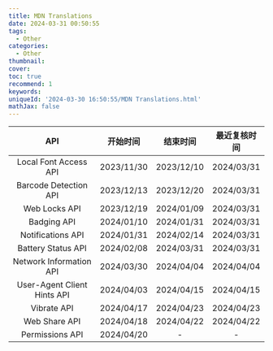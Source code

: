 ```yaml
---
title: MDN Translations
date: 2024-03-31 00:50:55
tags:
  - Other
categories:
  - Other
thumbnail:
cover:
toc: true
recommend: 1
keywords:
uniqueId: '2024-03-30 16:50:55/MDN Translations.html'
mathJax: false
---
```


|             API             |    开始时间    |    结束时间    |   最近复核时间   |
|:---------------------------:|:----------:|:----------:|:----------:|
|    Local Font Access API    | 2023/11/30 | 2023/12/10 | 2024/03/31 |
|    Barcode Detection API    | 2023/12/13 | 2023/12/20 | 2024/03/31 |
|        Web Locks API        | 2023/12/19 | 2024/01/09 | 2024/03/31 |
|         Badging API         | 2024/01/10 | 2024/01/31 | 2024/03/31 |
|      Notifications API      | 2024/01/31 | 2024/02/14 | 2024/03/31 |
|     Battery Status API      | 2024/02/08 | 2024/03/31 | 2024/03/31 |
|   Network Information API   | 2024/03/30 | 2024/04/04 | 2024/04/04 |
| User-Agent Client Hints API | 2024/04/03 | 2024/04/15 | 2024/04/15 |
|         Vibrate API         | 2024/04/17 | 2024/04/23 | 2024/04/23 |
|        Web Share API        | 2024/04/18 | 2024/04/22 | 2024/04/22 |
|       Permissions API       | 2024/04/20 |     -      |     -      |
